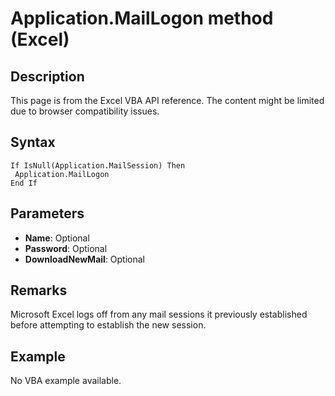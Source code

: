 # Application.MailLogon method (Excel)

## Description
This page is from the Excel VBA API reference. The content might be limited due to browser compatibility issues.

## Syntax
```vba
If IsNull(Application.MailSession) Then 
 Application.MailLogon 
End If
```

## Parameters
- **Name**: Optional
- **Password**: Optional
- **DownloadNewMail**: Optional

## Remarks
Microsoft Excel logs off from any mail sessions it previously established before attempting to establish the new session.

## Example
No VBA example available.
